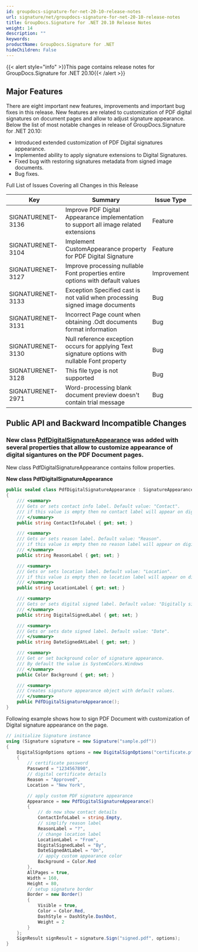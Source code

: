```yaml
---
id: groupdocs-signature-for-net-20-10-release-notes
url: signature/net/groupdocs-signature-for-net-20-10-release-notes
title: GroupDocs.Signature for .NET 20.10 Release Notes
weight: 14
description: ""
keywords: 
productName: GroupDocs.Signature for .NET
hideChildren: False
---
```

{{< alert style="info" >}}This page contains release notes for GroupDocs.Signature for .NET 20.10{{< /alert >}}

## Major Features

There are eight important new features, improvements and important bug fixes in this release. New features are related to customization of PDF digital signatures on document pages and allow to adjust signature appearance. Below the list of most notable changes in release of GroupDocs.Signature for .NET 20.10:

* Introduced extended customization of PDF Digital signatures appearance.
* Implemented ability to apply signature extensions to Digital Signatures.
* Fixed bug with restoring signatures metadata from signed image documents.
* Bug fixes.

Full List of Issues Covering all Changes in this Release

| Key | Summary | Issue Type |
| --- | --- | --- |
| SIGNATURENET-3136 | Improve PDF Digital Appearance implementation to support all image related extensions | Feature |
| SIGNATURENET-3104 | Implement CustomAppearance property for PDF Digital Signature | Feature |
| SIGNATURENET-3127 | Improve processing nullable Font properties entire options with default values | Improvement |
| SIGNATURENET-3133 | Exception Specified cast is not valid when processing signed image documents | Bug |
| SIGNATURENET-3131 | Incorrect Page count when obtaining .Odt documents format information | Bug |
| SIGNATURENET-3130 | Null reference exception occurs for applying Text signature options with nullable Font property | Bug |
| SIGNATURENET-3128 | This file type is not supported | Bug |
| SIGNATURENET-2971 | Word-processing blank document preview doesn't contain trial message | Bug |

## Public API and Backward Incompatible Changes

### New class [PdfDigitalSignatureAppearance](https://apireference.groupdocs.com/signature/net/groupdocs.signature.options.appearances/pdfdigitalsignatureappearance) was added with several properties that allow to customize appearance of digital sigantures on the PDF Document pages. 

New class PdfDigitalSignatureAppearance contains follow properties.

**New class PdfDigitalSignatureAppearance**

```csharp
public sealed class PdfDigitalSignatureAppearance : SignatureAppearance
{
    /// <summary>
    /// Gets or sets contact info label. Default value: "Contact".
    /// if this value is empty then no contact label will appear on digital signature area.
    /// </summary>
    public string ContactInfoLabel { get; set; }

    /// <summary>
    /// Gets or sets reason label. Default value: "Reason".
    /// if this value is empty then no reason label will appear on digital signature area.
    /// </summary>
    public string ReasonLabel { get; set; }

    /// <summary>
    /// Gets or sets location label. Default value: "Location".
    /// if this value is empty then no location label will appear on digital signature area.
    /// </summary>
    public string LocationLabel { get; set; }

    /// <summary>
    /// Gets or sets digital signed label. Default value: "Digitally signed by".
    /// </summary>
    public string DigitalSignedLabel { get; set; }

    /// <summary>
    /// Gets or sets date signed label. Default value: "Date".
    /// </summary>
    public string DateSignedAtLabel { get; set; }

    /// <summary>
    /// Get or set background color of signature appearance.
    /// By default the value is SystemColors.Windows
    /// </summary>
    public Color Background { get; set; }

    /// <summary>
    /// Creates signature appearance object with default values.
    /// </summary>
    public PdfDigitalSignatureAppearance();
}
```

Following example shows how to sign PDF Document with customization of Digital signature appearance on the page.

```csharp
// initialize Signature instance
using (Signature signature = new Signature("sample.pdf"))
{
    DigitalSignOptions options = new DigitalSignOptions("certificate.pfx")
    {
        // certificate password
        Password = "1234567890",
        // digital certificate details
        Reason = "Approved",
        Location = "New York",

        // apply custom PDF signature appearance
        Appearance = new PdfDigitalSignatureAppearance()
        {
            // do now show contact details
            ContactInfoLabel = string.Empty,
            // simplify reason label
            ReasonLabel = "?",
            // change location label
            LocationLabel = "From",
            DigitalSignedLabel = "By",
            DateSignedAtLabel = "On",
            // apply custom appearance color
            Background = Color.Red
        },
        AllPages = true,
        Width = 160,
        Height = 80,
        // setup signature border
        Border = new Border()
        {
            Visible = true,
            Color = Color.Red,
            DashStyle = DashStyle.DashDot,
            Weight = 2
        }
    };
    SignResult signResult = signature.Sign("signed.pdf", options);
}
```
